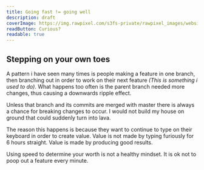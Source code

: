 ```yaml
---
title: Going fast != going well
description: draft
coverImage: https://img.rawpixel.com/s3fs-private/rawpixel_images/website_content/pd250-pdgekko00028-image_5.jpg?w=800&dpr=1&fit=default&crop=default&q=65&vib=3&con=3&usm=15&bg=F4F4F3&auto=format&ixlib=js-2.2.1&s=26f1c5cdb005be6bf328dee9ec6c3462
readButton: Curious?
readable: true
---
```


## Stepping on your own toes

A pattern i have seen many times is people making a feature in one branch, then branching out in order to work on their next feature *(This is something i used to do)*.
What happens too often is the parent branch needed more changes, thus causing a downwards ripple effect.

Unless that branch and its commits are merged with master there is always a chance for breaking changes to occur.
I would not build my house on ground that could suddenly turn into lava.

The reason this happens is because they want to continue to type on their keyboard in order to create value.
Value is not made by typing furiously for 6 hours straight.
Value is made by producing good results.

<content-quote quote="The only way to go fast is to go well" person="Robert C. Martin" source="Clean architecture" icon="mdi-book-open-page-variant">
</content-quote>

Using speed to determine your worth is not a healthy mindset.
It is ok not to poop out a feature every minute.
